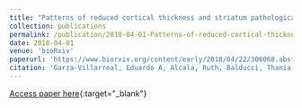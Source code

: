 ```yaml
---
title: "Patterns of reduced cortical thickness and striatum pathological morphology in cocaine addiction"
collection: publications
permalink: /publication/2018-04-01-Patterns-of-reduced-cortical-thickness-and-striatum-pathological-morphology-in-cocaine-addiction
date: 2018-04-01
venue: 'bioRxiv'
paperurl: 'https://www.biorxiv.org/content/early/2018/04/22/306068.abstract'
citation: 'Garza-Villarreal, Eduardo A, Alcala, Ruth, Balducci, Thania, Angeles-Valdez, Diego, Chakravarty, Mallar, Devenyi, Gabriel A, Gonzalez-Olvera, Jorge J, &quot;Patterns of reduced cortical thickness and striatum pathological morphology in cocaine addiction.&quot; bioRxiv, 2018.'
---
```

[Access paper here](https://www.biorxiv.org/content/early/2018/04/22/306068.abstract){:target="_blank"}
